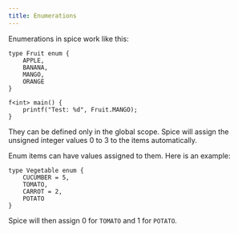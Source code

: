 ```yaml
---
title: Enumerations
---
```


Enumerations in spice work like this:

```spice
type Fruit enum {
	APPLE,
	BANANA,
	MANGO,
	ORANGE
}

f<int> main() {
    printf("Test: %d", Fruit.MANGO);
}
```

They can be defined only in the global scope. Spice will assign the unsigned integer values
0 to 3 to the items automatically.

Enum items can have values assigned to them. Here is an example:

```spice
type Vegetable enum {
	CUCUMBER = 5,
	TOMATO,
	CARROT = 2,
	POTATO
}
```

Spice will then assign 0 for `TOMATO` and 1 for `POTATO`.